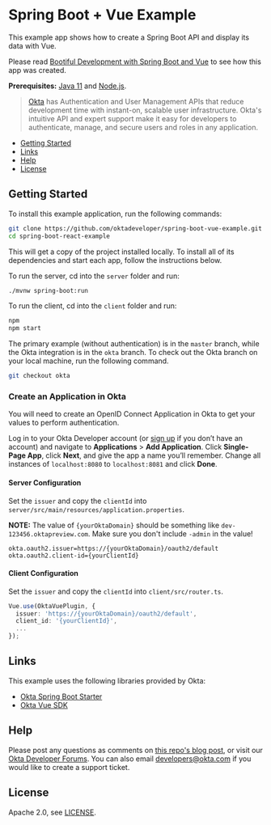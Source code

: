 # Spring Boot + Vue Example
 
This example app shows how to create a Spring Boot API and display its data with Vue.

Please read [Bootiful Development with Spring Boot and Vue](https://developer.okta.com/blog/2018/12/03/bootiful-spring-boot-java-vue-typescript) to see how this app was created.

**Prerequisites:** [Java 11](https://jdk.java.net/11/) and [Node.js](https://nodejs.org/).

> [Okta](https://developer.okta.com/) has Authentication and User Management APIs that reduce development time with instant-on, scalable user infrastructure. Okta's intuitive API and expert support make it easy for developers to authenticate, manage, and secure users and roles in any application.

* [Getting Started](#getting-started)
* [Links](#links)
* [Help](#help)
* [License](#license)

## Getting Started

To install this example application, run the following commands:

```bash
git clone https://github.com/oktadeveloper/spring-boot-vue-example.git
cd spring-boot-react-example
```

This will get a copy of the project installed locally. To install all of its dependencies and start each app, follow the instructions below.

To run the server, cd into the `server` folder and run:
 
```bash
./mvnw spring-boot:run
```

To run the client, cd into the `client` folder and run:
 
```bash
npm
npm start
```

The primary example (without authentication) is in the `master` branch, while the Okta integration is in the `okta` branch. To check out the Okta branch on your local machine, run the following command.

```bash
git checkout okta
```

### Create an Application in Okta

You will need to create an OpenID Connect Application in Okta to get your values to perform authentication. 

Log in to your Okta Developer account (or [sign up](https://developer.okta.com/signup/) if you don’t have an account) and navigate to **Applications** > **Add Application**. Click **Single-Page App**, click **Next**, and give the app a name you’ll remember. Change all instances of `localhost:8080` to `localhost:8081` and click **Done**.

#### Server Configuration

Set the `issuer` and copy the `clientId` into `server/src/main/resources/application.properties`. 

**NOTE:** The value of `{yourOktaDomain}` should be something like `dev-123456.oktapreview.com`. Make sure you don't include `-admin` in the value!

```properties
okta.oauth2.issuer=https://{yourOktaDomain}/oauth2/default
okta.oauth2.client-id={yourClientId}
```

#### Client Configuration

Set the `issuer` and copy the `clientId` into `client/src/router.ts`.

```typescript
Vue.use(OktaVuePlugin, {
  issuer: 'https://{yourOktaDomain}/oauth2/default',
  client_id: '{yourClientId}',
  ...
});
```

## Links

This example uses the following libraries provided by Okta:

* [Okta Spring Boot Starter](https://github.com/okta/okta-spring-boot)
* [Okta Vue SDK](https://github.com/okta/okta-oidc-js/tree/master/packages/okta-vue)

## Help

Please post any questions as comments on [this repo's blog post](https://developer.okta.com/blog/2018/12/03/bootiful-spring-boot-java-vue-typescript), or visit our [Okta Developer Forums](https://devforum.okta.com/). You can also email developers@okta.com if you would like to create a support ticket.

## License

Apache 2.0, see [LICENSE](LICENSE).
